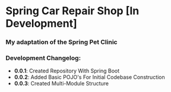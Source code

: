 # Spring Car Repair Shop [In Development]
### My adaptation of the Spring Pet Clinic

### Development Changelog:
 * **0.0.1**: Created Repository With Spring Boot
 * **0.0.2**: Added Basic POJO's For Initial Codebase Construction
 * **0.0.3**: Created Multi-Module Structure